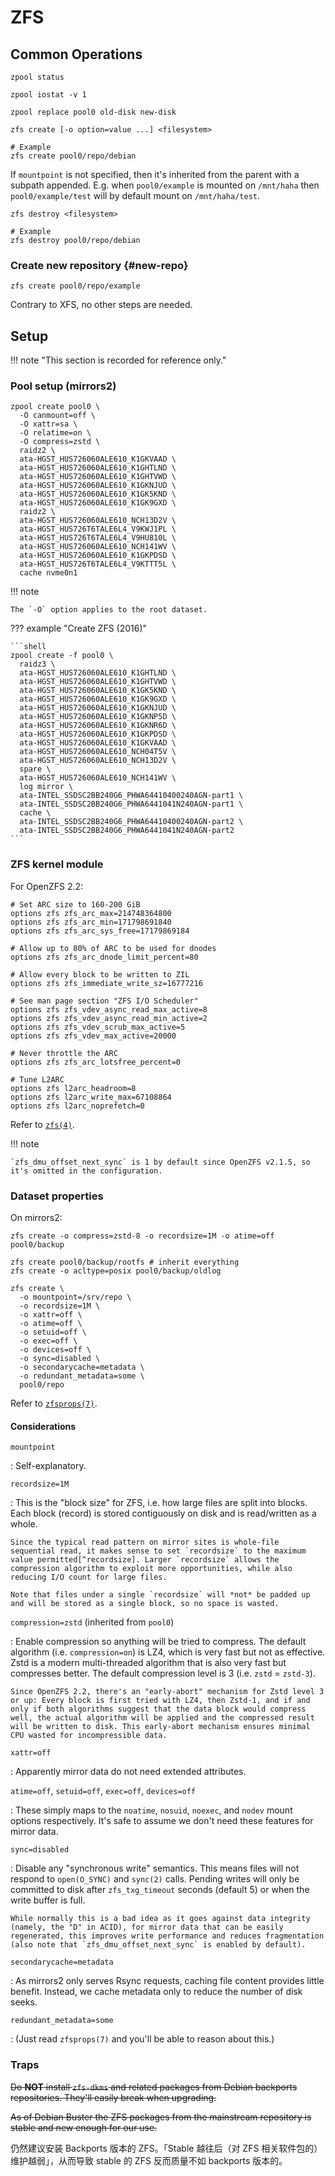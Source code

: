 # ZFS

## Common Operations

```shell title="Get zpool status"
zpool status
```

```shell title="Get IO status"
zpool iostat -v 1
```

```shell title="Replace Disk"
zpool replace pool0 old-disk new-disk
```

```shell title="New ZFS file system"
zfs create [-o option=value ...] <filesystem>

# Example
zfs create pool0/repo/debian
```

If `mountpoint` is not specified, then it's inherited from the parent with a subpath appended. E.g. when `pool0/example` is mounted on `/mnt/haha` then `pool0/example/test` will by default mount on `/mnt/haha/test`.

```shell title="Destory ZFS file system"
zfs destroy <filesystem>

# Example
zfs destroy pool0/repo/debian
```

### Create new repository {#new-repo}

```shell
zfs create pool0/repo/example
```

Contrary to XFS, no other steps are needed.

## Setup

!!! note "This section is recorded for reference only."

### Pool setup (mirrors2)

```shell
zpool create pool0 \
  -O canmount=off \
  -O xattr=sa \
  -O relatime=on \
  -O compress=zstd \
  raidz2 \
  ata-HGST_HUS726060ALE610_K1GKVAAD \
  ata-HGST_HUS726060ALE610_K1GHTLND \
  ata-HGST_HUS726060ALE610_K1GHTVWD \
  ata-HGST_HUS726060ALE610_K1GKNJUD \
  ata-HGST_HUS726060ALE610_K1GK5KND \
  ata-HGST_HUS726060ALE610_K1GK9GXD \
  raidz2 \
  ata-HGST_HUS726060ALE610_NCH13D2V \
  ata-HGST_HUS726T6TALE6L4_V9KWJ1PL \
  ata-HGST_HUS726T6TALE6L4_V9HU810L \
  ata-HGST_HUS726060ALE610_NCH141WV \
  ata-HGST_HUS726060ALE610_K1GKPDSD \
  ata-HGST_HUS726T6TALE6L4_V9KTTT5L \
  cache nvme0n1
```

!!! note

    The `-O` option applies to the root dataset.

??? example "Create ZFS (2016)"

    ```shell
    zpool create -f pool0 \
      raidz3 \
      ata-HGST_HUS726060ALE610_K1GHTLND \
      ata-HGST_HUS726060ALE610_K1GHTVWD \
      ata-HGST_HUS726060ALE610_K1GK5KND \
      ata-HGST_HUS726060ALE610_K1GK9GXD \
      ata-HGST_HUS726060ALE610_K1GKNJUD \
      ata-HGST_HUS726060ALE610_K1GKNP5D \
      ata-HGST_HUS726060ALE610_K1GKNR6D \
      ata-HGST_HUS726060ALE610_K1GKPDSD \
      ata-HGST_HUS726060ALE610_K1GKVAAD \
      ata-HGST_HUS726060ALE610_NCH04T5V \
      ata-HGST_HUS726060ALE610_NCH13D2V \
      spare \
      ata-HGST_HUS726060ALE610_NCH141WV \
      log mirror \
      ata-INTEL_SSDSC2BB240G6_PHWA64410400240AGN-part1 \
      ata-INTEL_SSDSC2BB240G6_PHWA6441041N240AGN-part1 \
      cache \
      ata-INTEL_SSDSC2BB240G6_PHWA64410400240AGN-part2 \
      ata-INTEL_SSDSC2BB240G6_PHWA6441041N240AGN-part2
    ```

### ZFS kernel module

For OpenZFS 2.2:

```shell title="/etc/modprobe.d/zfs.conf"
# Set ARC size to 160-200 GiB
options zfs zfs_arc_max=214748364800
options zfs zfs_arc_min=171798691840
options zfs zfs_arc_sys_free=17179869184

# Allow up to 80% of ARC to be used for dnodes
options zfs zfs_arc_dnode_limit_percent=80

# Allow every block to be written to ZIL
options zfs zfs_immediate_write_sz=16777216

# See man page section "ZFS I/O Scheduler"
options zfs zfs_vdev_async_read_max_active=8
options zfs zfs_vdev_async_read_min_active=2
options zfs zfs_vdev_scrub_max_active=5
options zfs zfs_vdev_max_active=20000

# Never throttle the ARC
options zfs zfs_arc_lotsfree_percent=0

# Tune L2ARC
options zfs l2arc_headroom=8
options zfs l2arc_write_max=67108864
options zfs l2arc_noprefetch=0
```

Refer to [`zfs(4)`](https://openzfs.github.io/openzfs-docs/man/master/4/zfs.4.html).

!!! note

    `zfs_dmu_offset_next_sync` is 1 by default since OpenZFS v2.1.5, so it's omitted in the configuration.

### Dataset properties

On mirrors2:

```shell
zfs create -o compress=zstd-8 -o recordsize=1M -o atime=off pool0/backup

zfs create pool0/backup/rootfs # inherit everything
zfs create -o acltype=posix pool0/backup/oldlog

zfs create \
  -o mountpoint=/srv/repo \
  -o recordsize=1M \
  -o xattr=off \
  -o atime=off \
  -o setuid=off \
  -o exec=off \
  -o devices=off \
  -o sync=disabled \
  -o secondarycache=metadata \
  -o redundant_metadata=some \
  pool0/repo
```

Refer to [`zfsprops(7)`](https://openzfs.github.io/openzfs-docs/man/master/7/zfsprops.7.html).

#### Considerations

`mountpoint`

:   Self-explanatory.

`recordsize=1M`

:   This is the "block size" for ZFS, i.e. how large files are split into blocks. Each block (record) is stored contiguously on disk and is read/written as a whole.

    Since the typical read pattern on mirror sites is whole-file sequential read, it makes sense to set `recordsize` to the maximum value permitted[^recordsize]. Larger `recordsize` allows the compression algorithm to exploit more opportunities, while also reducing I/O count for large files.

    Note that files under a single `recordsize` will *not* be padded up and will be stored as a single block, so no space is wasted.

  [^recordsize]: Actually, there's the `zfs_max_recordsize` module parameter which can be increased to up to 16 MiB. There's a reason this is set to 1 MiB by default, so we're not going to blindly aim for the maximum.

`compression=zstd` (inherited from `pool0`)

:   Enable compression so anything will be tried to compress. The default algorithm (i.e. `compression=on`) is LZ4, which is very fast but not as effective. Zstd is a modern multi-threaded algorithm that is also very fast but compresses better. The default compression level is 3 (i.e. `zstd` = `zstd-3`).

    Since OpenZFS 2.2, there's an "early-abort" mechanism for Zstd level 3 or up: Every block is first tried with LZ4, then Zstd-1, and if and only if both algorithms suggest that the data block would compress well, the actual algorithm will be applied and the compressed result will be written to disk. This early-abort mechanism ensures minimal CPU wasted for incompressible data.

`xattr=off`

:   Apparently mirror data do not need extended attributes.

`atime=off`, `setuid=off`, `exec=off`, `devices=off`

:   These simply maps to the `noatime`, `nosuid`, `noexec`, and `nodev` mount options respectively. It's safe to assume we don't need these features for mirror data.

`sync=disabled`

:   Disable any "synchronous write" semantics. This means files will not respond to `open(O_SYNC)` and `sync(2)` calls. Pending writes will only be committed to disk after `zfs_txg_timeout` seconds (default 5) or when the write buffer is full.

    While normally this is a bad idea as it goes against data integrity (namely, the "D" in ACID), for mirror data that can be easily regenerated, this improves write performance and reduces fragmentation (also note that `zfs_dmu_offset_next_sync` is enabled by default).

`secondarycache=metadata`

:   As mirrors2 only serves Rsync requests, caching file content provides little benefit. Instead, we cache metadata only to reduce the number of disk seeks.

`redundant_metadata=some`

:   (Just read `zfsprops(7)` and you'll be able to reason about this.)

### Traps

<del>Do **NOT** install `zfs-dkms` and related packages from Debian backports repositories. They'll easily break when upgrading.</del>

<del>As of Debian Buster the ZFS packages from the mainstream repository is stable and new enough for our use.</del>

仍然建议安装 Backports 版本的 ZFS。「Stable 越往后（对 ZFS 相关软件包的）维护越弱」，从而导致 stable 的 ZFS 反而质量不如 backports 版本的。
